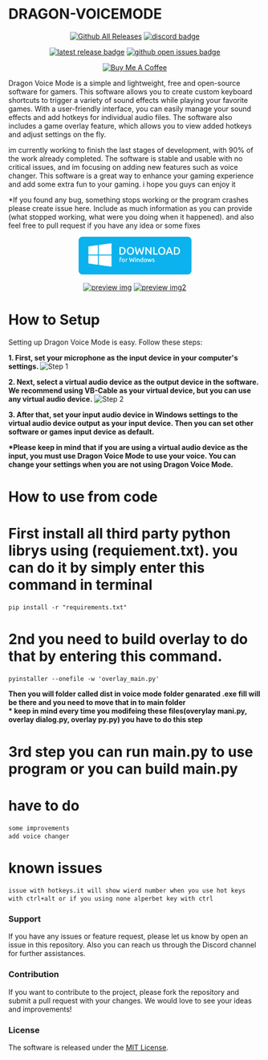 # DRAGON-VOICEMODE

<div align="center">

[![Github All Releases](https://img.shields.io/github/downloads/roosaramendis/DRAGON-VOICEMODE/total?style=for-the-badge)]() [![discord badge]][discord link]

[![latest release badge]][latest release link] [![github open issues badge]][github open issues link]

[discord badge]: https://img.shields.io/discord/682183255734354002?label=Discord&style=for-the-badge
[discord link]: https://discord.gg/cXxv2KtP
[github open issues badge]: https://img.shields.io/bitbucket/issues/roosaramendis/DRAGON-VOICEMODE?style=for-the-badge
[github open issues link]: https://github.com/roosaramendis/DRAGON-VOICEMODE/issues
[latest release badge]: https://img.shields.io/github/v/tag/roosaramendis/DRAGON-VOICEMODE?style=for-the-badge
[latest release link]: https://github.com/roosaramendis/DRAGON-VOICEMODE/releases



<a href="https://www.buymeacoffee.com/roosaramendis" target="_blank"><img src="https://cdn.buymeacoffee.com/buttons/default-orange.png" alt="Buy Me A Coffee" height="41" width="174"></a>

</div>

Dragon Voice Mode is a simple and lightweight, free and open-source software for gamers. This software allows you to create custom keyboard shortcuts to trigger a variety of sound effects while playing your favorite games. With a user-friendly interface, you can easily manage your sound effects and add hotkeys for individual audio files. The software also includes a game overlay feature, which allows you to view added hotkeys and adjust settings on the fly.

im currently working to finish the last stages of development, with 90% of the work already completed. The software is stable and usable with no critical issues, and im focusing on adding new features such as voice changer. This software is a great way to enhance your gaming experience and add some extra fun to your gaming. i hope you guys can enjoy it

*If you found any bug, something stops working or the program crashes please create issue here. Include as much information as you can provide (what stopped working, what were you doing when it happened). and also feel free to pull request if you have any idea or some fixes

<div align="center">
  <a href="https://github.com/roosaramendis/DRAGON-VOICEMODE/releases/download/temp-build1/DRAGON-VOICEMODE.Main-temp.build.rar"><img src="assets/download-windows.png" height="75px" /></a>
</div>

<div align="center">

[![preview img](https://github.com/roosaramendis/DRAGON-VOICEMODE/blob/voice-changer/preview_images/prwimg1.png)]()
[![preview img2](https://github.com/roosaramendis/DRAGON-VOICEMODE/blob/voice-changer/preview_images/prwimg2.png)]()

</div>

# How to Setup

Setting up Dragon Voice Mode is easy. Follow these steps:

<b>1. First, set your microphone as the input device in your computer's settings. </b>
    ![Step 1](https://github.com/roosaramendis/DRAGON-VOICEMODE/blob/game_overlay/preview_images/step%201.png)

<b>2. Next, select a virtual audio device as the output device in the software. We recommend using VB-Cable as your virtual device, but you can use any virtual audio device.</b>
    ![Step 2](https://github.com/roosaramendis/DRAGON-VOICEMODE/blob/game_overlay/preview_images/step%202.png)

<b>3. After that, set your input audio device in Windows settings to the virtual audio device output as your input device. Then you can set other software or games input device as default.

*Please keep in mind that if you are using a virtual audio device as the input, you must use Dragon Voice Mode to use your voice. You can change your settings when you are not using Dragon Voice Mode.</b>
 
# How to use from code


# First install all third party python librys using (requiement.txt). you can do it by simply enter this command in terminal 
    pip install -r "requirements.txt"

# 2nd you need to build overlay to do that by entering this command.
    pyinstaller --onefile -w 'overlay_main.py'
<b>Then you will folder called dist in voice mode folder genarated .exe fill will be there and you need to move that in to main folder </b>    
<b>* keep in mind every time you modifeing these files(overylay mani.py, overlay dialog.py, overlay py.py) you have to do this step</b>

# 3rd step you can run main.py to use program or you can build main.py 

# have to do

    some improvements 
    add voice changer

# known issues

    issue with hotkeys.it will show wierd number when you use hot keys with ctrl+alt or if you using none alperbet key with ctrl

### Support

If you have any issues or feature request, please let us know by open an issue in this repository. Also you can reach us through the Discord channel for further assistances.

### Contribution

If you want to contribute to the project, please fork the repository and submit a pull request with your changes. We would love to see your ideas and improvements!

### License

The software is released under the [MIT License](https://github.com/roosaramendis/DRAGON-VOICEMODE/blob/main/LICENSE).